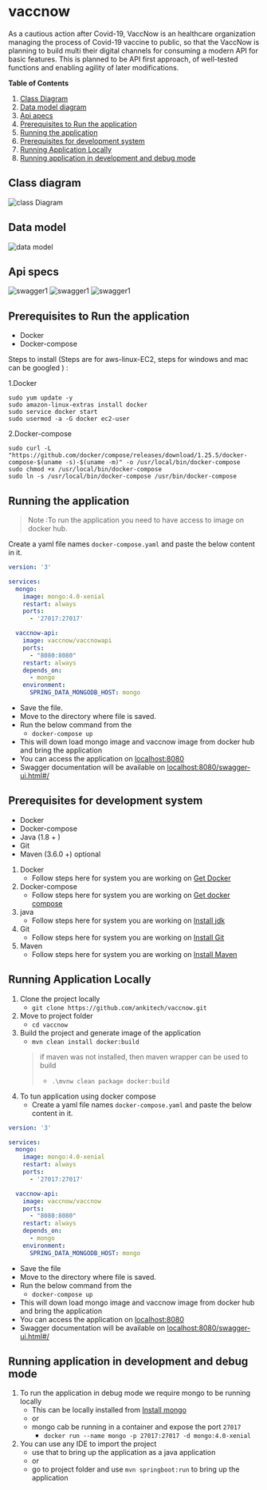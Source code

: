 # vaccnow
As a cautious action after Covid-19, VaccNow is an healthcare organization managing the process of Covid-19 vaccine to public, so that the VaccNow is planning to build multi their digital channels for consuming a modern API for basic features. This is planned to be API first approach, of well-tested functions and enabling agility of later modifications.

**Table of Contents**
1. [Class Diagram](#class-diagram)
2. [Data model diagram](#data-model)
3. [Api apecs](#api-specs)
4. [Prerequisites to Run the application](#prerequisites-to-run-the-application)
5. [Running the application](#running-the-application)
6. [Prerequisites for development system](#prerequisites-for-development-system)
7. [Running Application Locally](#running-application-locally)
8. [Running application in development and debug mode](#running-application-in-development-and-debug-mode)

## Class diagram
![class Diagram](https://github.com/ankitech/vaccnow/blob/master/class_diagram.png) 

## Data model
![data model](https://github.com/ankitech/vaccnow/blob/master/datamodel.png) 

## Api specs
![swagger1](https://github.com/ankitech/vaccnow/blob/master/swagger1.png) 
![swagger1](https://github.com/ankitech/vaccnow/blob/master/swagger2.png) 
![swagger1](https://github.com/ankitech/vaccnow/blob/master/swagger3.png) 

## Prerequisites to Run the application
- Docker
- Docker-compose

Steps to install (Steps are for aws-linux-EC2, steps for windows and mac can be googled ) :

1.Docker 
```shell script
sudo yum update -y
sudo amazon-linux-extras install docker
sudo service docker start
sudo usermod -a -G docker ec2-user
```
2.Docker-compose 
```shell script
sudo curl -L "https://github.com/docker/compose/releases/download/1.25.5/docker-compose-$(uname -s)-$(uname -m)" -o /usr/local/bin/docker-compose
sudo chmod +x /usr/local/bin/docker-compose
sudo ln -s /usr/local/bin/docker-compose /usr/bin/docker-compose
```

## Running the application
>Note :To run the application you need to have access to image on docker hub.

Create a yaml file names `docker-compose.yaml` and paste the below content in it.
```yaml
version: '3'

services:
  mongo:
    image: mongo:4.0-xenial
    restart: always
    ports:
      - '27017:27017'

  vaccnow-api:
    image: vaccnow/vaccnowapi
    ports:
      - "8080:8080"
    restart: always
    depends_on:
      - mongo
    environment:
      SPRING_DATA_MONGODB_HOST: mongo
```
- Save the file. 
- Move to the directory where file is saved.
- Run the below command from the 
    - ``docker-compose up``
- This will down load mongo image and vaccnow image from docker hub and bring the application 
- You can access the application on [localhost:8080](http://localhost:8080)
- Swagger documentation will be available on [localhost:8080/swagger-ui.html#/](http://localhost:8080/swagger-ui.html#/)

## Prerequisites for development system
* Docker 
* Docker-compose 
* Java   (1.8 + )
* Git    
* Maven  (3.6.0 +) optional

1. Docker 
    - Follow steps here for system you are working on [Get Docker](https://docs.docker.com/get-docker/)
2. Docker-compose 
    - Follow steps here for system you are working on [Get docker compose](https://docs.docker.com/compose/install/)
3. java
    - Follow steps here for system you are working on [Install jdk](https://www.oracle.com/java/technologies/javase-downloads.html)
4. Git
    - Follow steps here for system you are working on [Install Git](https://git-scm.com/book/en/v2/Getting-Started-Installing-Git)
5. Maven
    - Follow steps here for system you are working on [Install Maven](https://maven.apache.org/install.html)

## Running Application Locally
1. Clone the project locally
    - ``git clone https://github.com/ankitech/vaccnow.git ``
2. Move to project folder
    - ``cd vaccnow``
3. Build the project and generate image of the application
    - ``mvn clean install docker:build``
    >if maven was not installed, then maven wrapper can be used to build
    > - ``.\mvnw clean package docker:build``
4. To tun application using docker compose                                                                                                       
    - Create a yaml file names `docker-compose.yaml` and paste the below content in it.
```yaml
version: '3'

services:
  mongo:
    image: mongo:4.0-xenial
    restart: always
    ports:
      - '27017:27017'

  vaccnow-api:
    image: vaccnow/vaccnow
    ports:
      - "8080:8080"
    restart: always
    depends_on:
      - mongo
    environment:
      SPRING_DATA_MONGODB_HOST: mongo
```
- Save the file
- Move to the directory where file is saved.
- Run the below command from the 
    - ``docker-compose up``
- This will down load mongo image and vaccnow image from docker hub and bring the application
- You can access the application on [localhost:8080](http://localhost:8080)
- Swagger documentation will be available on [localhost:8080/swagger-ui.html#/](http://localhost:8080/swagger-ui.html#/)

## Running application in development and debug mode
1. To run the application in debug mode we require mongo to be running locally
    - This can be locally installed from [Install mongo](https://docs.mongodb.com/manual/installation/)
    - or
    - mongo cab be running in a container and expose the port `27017`
        - ``docker run --name mongo -p 27017:27017 -d mongo:4.0-xenial``
2. You can use any IDE to import the project 
    - use that to bring up the application as a java application
    - or
    - go to project folder and use ``mvn springboot:run`` to bring up the application
                                                                                                       

